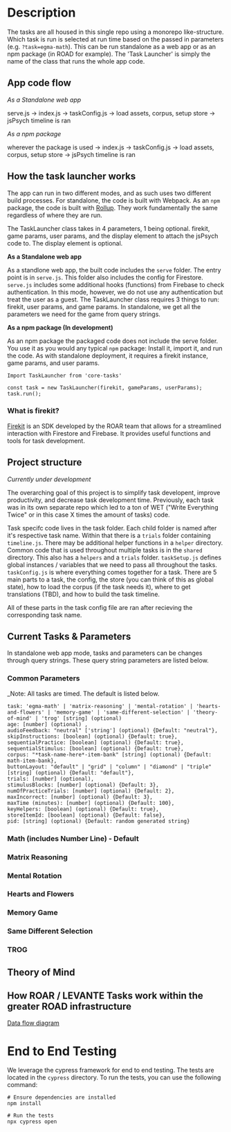 # Description

The tasks are all housed in this single repo using a monorepo like-structure. Which task is run is selected at run time based on the passed in parameters (e.g. `?task=egma-math`). This can be run standalone as a web app or as an npm package (in ROAD for example). The 'Task Launcher' is simply the name of the class that runs the whole app code.

## App code flow

_As a Standalone web app_

serve.js -> index.js -> taskConfig.js -> load assets, corpus, setup store -> jsPsych timeline is ran

_As a npm package_

wherever the package is used -> index.js -> taskConfig.js -> load assets, corpus, setup store -> jsPsych timeline is ran

## How the task launcher works

The app can run in two different modes, and as such uses two different build processes. For standalone, the code is built with Webpack. As an `npm` package, the code is built with [Rollup](https://rollupjs.org/). They work fundamentally the same regardless of where they are run.

The TaskLauncher class takes in 4 parameters, 1 being optional. firekit, game params, user params, and the display element to attach the jsPsych code to. The display element is optional.

**As a Standalone web app**

As a standlone web app, the built code includes the `serve` folder. The entry point is in `serve.js`.
This folder also includes the config for Firestore.
`serve.js` includes some additional hooks (functions) from Firebase to check authentication.
In this mode, however, we do not use any authentication but treat the user as a guest.
The TaskLauncher class requires 3 things to run: firekit, user params, and game params. In standalone, we get all the parameters we need for the game from query strings.

**As a npm package (In development)**

As an npm package the packaged code does not include the serve folder.
You use it as you would any typical `npm` package:
Install it, import it, and run the code.
As with standalone deployment, it requires a firekit instance, game params, and user params.

```
Import TaskLauncher from 'core-tasks'

const task = new TaskLauncher(firekit, gameParams, userParams);
task.run();
```

### What is firekit?

[Firekit](https://github.com/yeatmanlab/roar-firekit) is an SDK developed by the ROAR team that allows for a streamlined interaction with Firestore and Firebase. It provides useful functions and tools for task development.

## Project structure

_Currently under development_

The overarching goal of this project is to simplify task developent, improve productivity, and decrease task development time. Previously, each task was in its own separate repo which led to a ton of WET ("Write Everything Twice" or in this case X times the amount of tasks) code.

Task specifc code lives in the task folder. Each child folder is named after it's respective task name.
Within that there is a `trials` folder containing `timeline.js`.
There may be additional helper functions in a `helper` directory.
Common code that is used throughout multiple tasks is in the `shared` directory.
This also has a `helpers` and a `trials` folder.
`taskSetup.js` defines global instances / variables that we need to pass all throughout the tasks.
`taskConfig.js` is where everything comes together for a task. There are 5 main parts to a task, the config, the store (you can think of this as global state), how to load the corpus (if the task needs it), where to get translations (TBD), and how to build the task timeline.

All of these parts in the task config file are ran after recieving the corresponding task name.

## Current Tasks & Parameters

In standalone web app mode, tasks and parameters can be changes through query strings. These query string parameters are listed below.

### Common Parameters

\_Note: All tasks are timed. The default is listed below.

```
task: 'egma-math' | 'matrix-reasoning' | 'mental-rotation' | 'hearts-and-flowers' | 'memory-game' | 'same-different-selection' | 'theory-of-mind' | 'trog' [string] (optional)
age: [number] (optional) ,
audioFeedback: "neutral" ['string'] (optional) {Default: "neutral"},
skipInstructions: [boolean] (optional) {Default: true},
sequentialPractice: [boolean] (optional) {Default: true},
sequentialStimulus: [boolean] (optional) {Default: true},
corpus: "*task-name-here*-item-bank" [string] (optional) {Default: math-item-bank},
buttonLayout: "default" | "grid" | "column" | "diamond" | "triple" [string] (optional) {Default: "default"},
trials: [number] (optional),
stimulusBlocks: [number] (optional) {Default: 3},
numOfPracticeTrials: [number] (optional) {Default: 2},
maxIncorrect: [number] (optional) {Default: 3},
maxTime (minutes): [number] (optional) {Default: 100},
keyHelpers: [boolean] (optional) {Default: true},
storeItemId: [boolean] (optional) {Default: false},
pid: [string] (optional) {Default: random generated string}

```

### Math (includes Number Line) - Default

### Matrix Reasoning

### Mental Rotation

### Hearts and Flowers

### Memory Game

### Same Different Selection

### TROG

## Theory of Mind

## How ROAR / LEVANTE Tasks work within the greater ROAD infrastructure

[Data flow diagram](https://miro.com/app/board/uXjVNY-_qDA=/?share_link_id=967374624080)

# End to End Testing

We leverage the cypress framework for end to end testing. The tests are located in the `cypress` directory. To run the tests, you can use the following command:

```shell
# Ensure dependencies are installed
npm install

# Run the tests
npx cypress open
```
